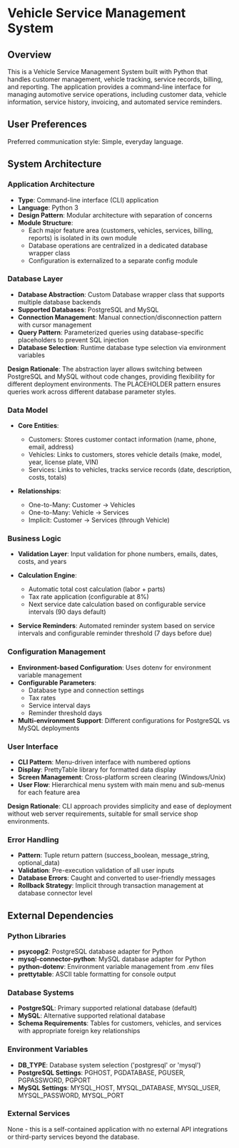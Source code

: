# Vehicle Service Management System

## Overview

This is a Vehicle Service Management System built with Python that handles customer management, vehicle tracking, service records, billing, and reporting. The application provides a command-line interface for managing automotive service operations, including customer data, vehicle information, service history, invoicing, and automated service reminders.

## User Preferences

Preferred communication style: Simple, everyday language.

## System Architecture

### Application Architecture
- **Type**: Command-line interface (CLI) application
- **Language**: Python 3
- **Design Pattern**: Modular architecture with separation of concerns
- **Module Structure**: 
  - Each major feature area (customers, vehicles, services, billing, reports) is isolated in its own module
  - Database operations are centralized in a dedicated database wrapper class
  - Configuration is externalized to a separate config module

### Database Layer
- **Database Abstraction**: Custom Database wrapper class that supports multiple database backends
- **Supported Databases**: PostgreSQL and MySQL
- **Connection Management**: Manual connection/disconnection pattern with cursor management
- **Query Pattern**: Parameterized queries using database-specific placeholders to prevent SQL injection
- **Database Selection**: Runtime database type selection via environment variables

**Design Rationale**: The abstraction layer allows switching between PostgreSQL and MySQL without code changes, providing flexibility for different deployment environments. The PLACEHOLDER pattern ensures queries work across different database parameter styles.

### Data Model
- **Core Entities**:
  - Customers: Stores customer contact information (name, phone, email, address)
  - Vehicles: Links to customers, stores vehicle details (make, model, year, license plate, VIN)
  - Services: Links to vehicles, tracks service records (date, description, costs, totals)

- **Relationships**:
  - One-to-Many: Customer → Vehicles
  - One-to-Many: Vehicle → Services
  - Implicit: Customer → Services (through Vehicle)

### Business Logic
- **Validation Layer**: Input validation for phone numbers, emails, dates, costs, and years
- **Calculation Engine**: 
  - Automatic total cost calculation (labor + parts)
  - Tax rate application (configurable at 8%)
  - Next service date calculation based on configurable service intervals (90 days default)
  
- **Service Reminders**: Automated reminder system based on service intervals and configurable reminder threshold (7 days before due)

### Configuration Management
- **Environment-based Configuration**: Uses dotenv for environment variable management
- **Configurable Parameters**:
  - Database type and connection settings
  - Tax rates
  - Service interval days
  - Reminder threshold days
- **Multi-environment Support**: Different configurations for PostgreSQL vs MySQL deployments

### User Interface
- **CLI Pattern**: Menu-driven interface with numbered options
- **Display**: PrettyTable library for formatted data display
- **Screen Management**: Cross-platform screen clearing (Windows/Unix)
- **User Flow**: Hierarchical menu system with main menu and sub-menus for each feature area

**Design Rationale**: CLI approach provides simplicity and ease of deployment without web server requirements, suitable for small service shop environments.

### Error Handling
- **Pattern**: Tuple return pattern (success_boolean, message_string, optional_data)
- **Validation**: Pre-execution validation of all user inputs
- **Database Errors**: Caught and converted to user-friendly messages
- **Rollback Strategy**: Implicit through transaction management at database connector level

## External Dependencies

### Python Libraries
- **psycopg2**: PostgreSQL database adapter for Python
- **mysql-connector-python**: MySQL database adapter for Python
- **python-dotenv**: Environment variable management from .env files
- **prettytable**: ASCII table formatting for console output

### Database Systems
- **PostgreSQL**: Primary supported relational database (default)
- **MySQL**: Alternative supported relational database
- **Schema Requirements**: Tables for customers, vehicles, and services with appropriate foreign key relationships

### Environment Variables
- **DB_TYPE**: Database system selection ('postgresql' or 'mysql')
- **PostgreSQL Settings**: PGHOST, PGDATABASE, PGUSER, PGPASSWORD, PGPORT
- **MySQL Settings**: MYSQL_HOST, MYSQL_DATABASE, MYSQL_USER, MYSQL_PASSWORD, MYSQL_PORT

### External Services
None - this is a self-contained application with no external API integrations or third-party services beyond the database.